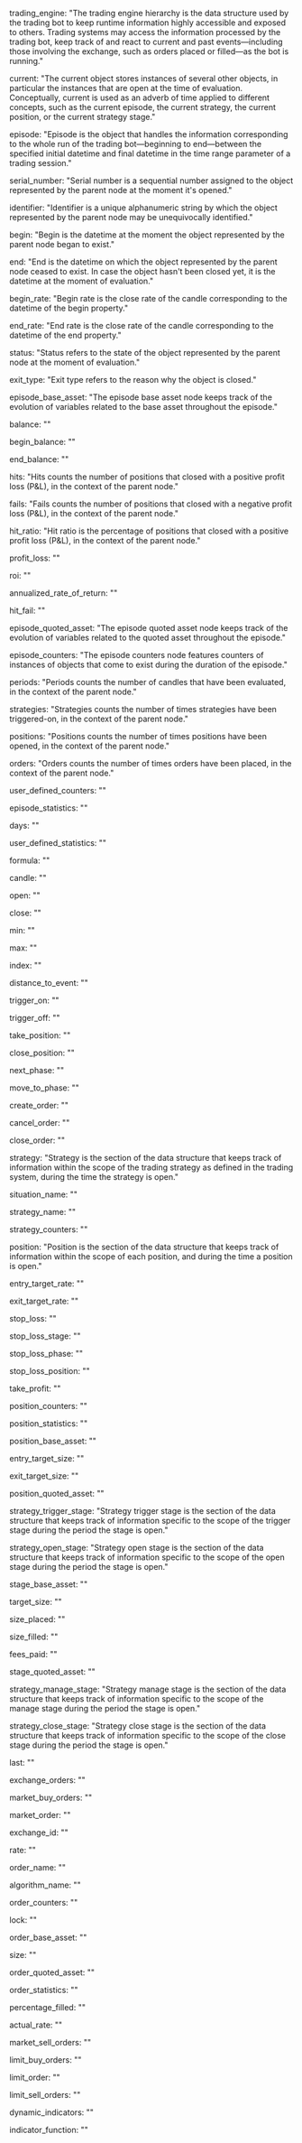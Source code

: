 trading_engine: "The trading engine hierarchy is the data structure used by the trading bot to keep runtime information highly accessible and exposed to others. Trading systems may access the information processed by the trading bot, keep track of and react to current and past events&mdash;including those involving the exchange, such as orders placed or filled&mdash;as the bot is running."

current: "The current object stores instances of several other objects, in particular the instances that are open at the time of evaluation. Conceptually, current is used as an adverb of time applied to different concepts, such as the current episode, the current strategy, the current position, or the current strategy stage."

episode: "Episode is the object that handles the information corresponding to the whole run of the trading bot&mdash;beginning to end&mdash;between the specified initial datetime and final datetime in the time range parameter of a trading session."

serial_number: "Serial number is a sequential number assigned to the object represented by the parent node at the moment it's opened."

identifier: "Identifier is a unique alphanumeric string by which the object represented by the parent node may be unequivocally identified."

begin: "Begin is the datetime at the moment the object represented by the parent node began to exist."

end: "End is the datetime on which the object represented by the parent node ceased to exist. In case the object hasn't been closed yet, it is the datetime at the moment of evaluation."

begin_rate: "Begin rate is the close rate of the candle corresponding to the datetime of the begin property."

end_rate: "End rate is the close rate of the candle corresponding to the datetime of the end property."

status: "Status refers to the state of the object represented by the parent node at the moment of evaluation."

exit_type: "Exit type refers to the reason why the object is closed."

episode_base_asset: "The episode base asset node keeps track of the evolution of variables related to the base asset throughout the episode."

balance: ""

begin_balance: ""

end_balance: ""

hits: "Hits counts the number of positions that closed with a positive profit loss (P&L), in the context of the parent node."

fails: "Fails counts the number of positions that closed with a negative profit loss (P&L), in the context of the parent node."

hit_ratio: "Hit ratio is the percentage of positions that closed with a positive profit loss (P&L), in the context of the parent node."

profit_loss: ""

roi: ""

annualized_rate_of_return: ""

hit_fail: ""

episode_quoted_asset: "The episode quoted asset node keeps track of the evolution of variables related to the quoted asset throughout the episode."

episode_counters: "The episode counters node features counters of instances of objects that come to exist during the duration of the episode."

periods: "Periods counts the number of candles that have been evaluated, in the context of the parent node."

strategies: "Strategies counts the number of times strategies have been triggered-on, in the context of the parent node."

positions: "Positions counts the number of times positions have been opened, in the context of the parent node."

orders: "Orders counts the number of times orders have been placed, in the context of the parent node."

user_defined_counters: ""

episode_statistics: ""

days: ""

user_defined_statistics: ""

formula: ""

candle: ""

open: ""

close: ""

min: ""

max: ""

index: ""

distance_to_event: ""

trigger_on: ""

trigger_off: ""

take_position: ""

close_position: ""

next_phase: ""

move_to_phase: ""

create_order: ""

cancel_order: ""

close_order: ""

strategy: "Strategy is the section of the data structure that keeps track of information within the scope of the trading strategy as defined in the trading system, during the time the strategy is open."

situation_name: ""

strategy_name: ""

strategy_counters: ""

position: "Position is the section of the data structure that keeps track of information within the scope of each position, and during the time a position is open."

entry_target_rate: ""

exit_target_rate: ""

stop_loss: ""

stop_loss_stage: ""

stop_loss_phase: ""

stop_loss_position: ""

take_profit: ""

position_counters: ""

position_statistics: ""

position_base_asset: ""

entry_target_size: ""

exit_target_size: ""

position_quoted_asset: ""

strategy_trigger_stage: "Strategy trigger stage is the section of the data structure that keeps track of information specific to the scope of the trigger stage during the period the stage is open."

strategy_open_stage: "Strategy open stage is the section of the data structure that keeps track of information specific to the scope of the open stage during the period the stage is open."

stage_base_asset: ""

target_size: ""

size_placed: ""

size_filled: ""

fees_paid: ""

stage_quoted_asset: ""

strategy_manage_stage: "Strategy manage stage is the section of the data structure that keeps track of information specific to the scope of the manage stage during the period the stage is open."

strategy_close_stage: "Strategy close stage is the section of the data structure that keeps track of information specific to the scope of the close stage during the period the stage is open."

last: ""

exchange_orders: ""

market_buy_orders: ""

market_order: ""

exchange_id: ""

rate: ""

order_name: ""

algorithm_name: ""

order_counters: ""

lock: ""

order_base_asset: ""

size: ""

order_quoted_asset: ""

order_statistics: ""

percentage_filled: ""

actual_rate: ""

market_sell_orders: ""

limit_buy_orders: ""

limit_order: ""

limit_sell_orders: ""

dynamic_indicators: ""

indicator_function: ""